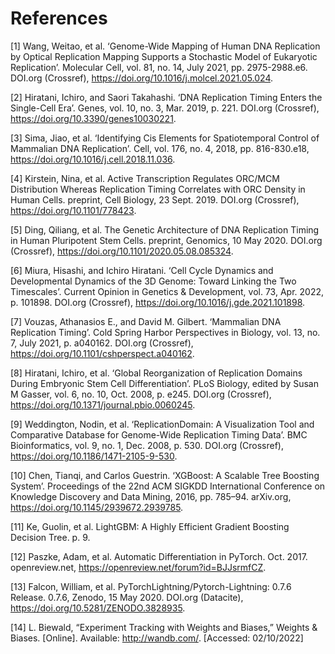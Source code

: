 # References

[1] Wang, Weitao, et al. ‘Genome-Wide Mapping of Human DNA Replication by Optical Replication Mapping Supports a Stochastic Model of Eukaryotic Replication’. Molecular Cell, vol. 81, no. 14, July 2021, pp. 2975-2988.e6. DOI.org (Crossref), https://doi.org/10.1016/j.molcel.2021.05.024.

[2] Hiratani, Ichiro, and Saori Takahashi. ‘DNA Replication Timing Enters the Single-Cell Era’. Genes, vol. 10, no. 3, Mar. 2019, p. 221. DOI.org (Crossref), https://doi.org/10.3390/genes10030221.

[3] Sima, Jiao, et al. ‘Identifying Cis Elements for Spatiotemporal Control of Mammalian DNA Replication’. Cell, vol. 176, no. 4, 2018, pp. 816-830.e18, https://doi.org/10.1016/j.cell.2018.11.036.

[4] Kirstein, Nina, et al. Active Transcription Regulates ORC/MCM Distribution Whereas Replication Timing Correlates with ORC Density in Human Cells. preprint, Cell Biology, 23 Sept. 2019. DOI.org (Crossref), https://doi.org/10.1101/778423.

[5] Ding, Qiliang, et al. The Genetic Architecture of DNA Replication Timing in Human Pluripotent Stem Cells. preprint, Genomics, 10 May 2020. DOI.org (Crossref), https://doi.org/10.1101/2020.05.08.085324.

[6] Miura, Hisashi, and Ichiro Hiratani. ‘Cell Cycle Dynamics and Developmental Dynamics of the 3D Genome: Toward Linking the Two Timescales’. Current Opinion in Genetics & Development, vol. 73, Apr. 2022, p. 101898. DOI.org (Crossref), https://doi.org/10.1016/j.gde.2021.101898.

[7] Vouzas, Athanasios E., and David M. Gilbert. ‘Mammalian DNA Replication Timing’. Cold Spring Harbor Perspectives in Biology, vol. 13, no. 7, July 2021, p. a040162. DOI.org (Crossref), https://doi.org/10.1101/cshperspect.a040162.

[8] Hiratani, Ichiro, et al. ‘Global Reorganization of Replication Domains During Embryonic Stem Cell Differentiation’. PLoS Biology, edited by Susan M Gasser, vol. 6, no. 10, Oct. 2008, p. e245. DOI.org (Crossref), https://doi.org/10.1371/journal.pbio.0060245.

[9] Weddington, Nodin, et al. ‘ReplicationDomain: A Visualization Tool and Comparative Database for Genome-Wide Replication Timing Data’. BMC Bioinformatics, vol. 9, no. 1, Dec. 2008, p. 530. DOI.org (Crossref), https://doi.org/10.1186/1471-2105-9-530.

[10] Chen, Tianqi, and Carlos Guestrin. ‘XGBoost: A Scalable Tree Boosting System’. Proceedings of the 22nd ACM SIGKDD International Conference on Knowledge Discovery and Data Mining, 2016, pp. 785–94. arXiv.org, https://doi.org/10.1145/2939672.2939785.

[11] Ke, Guolin, et al. LightGBM: A Highly Efficient Gradient Boosting Decision Tree. p. 9.

[12] Paszke, Adam, et al. Automatic Differentiation in PyTorch. Oct. 2017. openreview.net, https://openreview.net/forum?id=BJJsrmfCZ.

[13] Falcon, William, et al. PyTorchLightning/Pytorch-Lightning: 0.7.6 Release. 0.7.6, Zenodo, 15 May 2020. DOI.org (Datacite), https://doi.org/10.5281/ZENODO.3828935.

[14] L. Biewald, “Experiment Tracking with Weights and Biases,” Weights & Biases. [Online]. Available: http://wandb.com/. [Accessed: 02/10/2022]    
